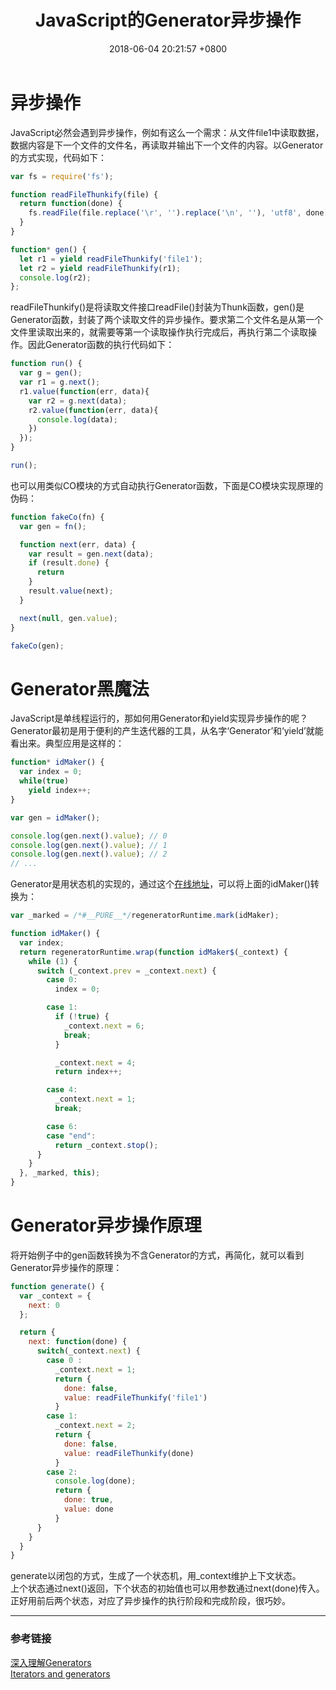 ﻿---
layout: post
title:  "JavaScript的Generator异步操作"
date:   2018-06-04 20:21:57 +0800
categories: jekyll update
---
#   异步操作
JavaScript必然会遇到异步操作，例如有这么一个需求：从文件file1中读取数据，数据内容是下一个文件的文件名，再读取并输出下一个文件的内容。以Generator的方式实现，代码如下：
```javascript
var fs = require('fs');

function readFileThunkify(file) {
  return function(done) {
    fs.readFile(file.replace('\r', '').replace('\n', ''), 'utf8', done);
  }
}

function* gen() {
  let r1 = yield readFileThunkify('file1');
  let r2 = yield readFileThunkify(r1);
  console.log(r2);
};
```
readFileThunkify()是将读取文件接口readFile()封装为Thunk函数，gen()是Generator函数，封装了两个读取文件的异步操作。要求第二个文件名是从第一个文件里读取出来的，就需要等第一个读取操作执行完成后，再执行第二个读取操作。因此Generator函数的执行代码如下：
```javascript
function run() {
  var g = gen();
  var r1 = g.next();
  r1.value(function(err, data){
    var r2 = g.next(data);
    r2.value(function(err, data){
      console.log(data);
    })
  });
}

run();
```
也可以用类似CO模块的方式自动执行Generator函数，下面是CO模块实现原理的伪码：
```javascript
function fakeCo(fn) {
  var gen = fn();

  function next(err, data) {
    var result = gen.next(data);
    if (result.done) {
      return
    }
    result.value(next);
  }

  next(null, gen.value);
}

fakeCo(gen);
```
#   Generator黑魔法   
JavaScript是单线程运行的，那如何用Generator和yield实现异步操作的呢？   
Generator最初是用于便利的产生迭代器的工具，从名字‘Generator’和‘yield’就能看出来。典型应用是这样的：
```javascript
function* idMaker() {
  var index = 0;
  while(true)
    yield index++;
}

var gen = idMaker();

console.log(gen.next().value); // 0
console.log(gen.next().value); // 1
console.log(gen.next().value); // 2
// ...
```
Generator是用状态机的实现的，通过这个[在线地址](http://www.alloyteam.com/2016/02/generators-in-depth/)，可以将上面的idMaker()转换为：
```javascript
var _marked = /*#__PURE__*/regeneratorRuntime.mark(idMaker);

function idMaker() {
  var index;
  return regeneratorRuntime.wrap(function idMaker$(_context) {
    while (1) {
      switch (_context.prev = _context.next) {
        case 0:
          index = 0;

        case 1:
          if (!true) {
            _context.next = 6;
            break;
          }

          _context.next = 4;
          return index++;

        case 4:
          _context.next = 1;
          break;

        case 6:
        case "end":
          return _context.stop();
      }
    }
  }, _marked, this);
}
```
#   Generator异步操作原理
将开始例子中的gen函数转换为不含Generator的方式，再简化，就可以看到Generator异步操作的原理：
```javascript
function generate() {
  var _context = {
    next: 0
  };

  return {
    next: function(done) {
      switch(_context.next) {
        case 0 :
          _context.next = 1;
          return {
            done: false,
            value: readFileThunkify('file1')
          }
        case 1:
          _context.next = 2;
          return {
            done: false,
            value: readFileThunkify(done)
          }
        case 2:
          console.log(done);
          return {
            done: true,
            value: done
          }
      }
    }
  }
}
```
generate以闭包的方式，生成了一个状态机，用_context维护上下文状态。   
上个状态通过next()返回，下个状态的初始值也可以用参数通过next(done)传入。正好用前后两个状态，对应了异步操作的执行阶段和完成阶段，很巧妙。   
   
    
    
----

###  参考链接
[深入理解Generators](http://www.alloyteam.com/2016/02/generators-in-depth/)   
[Iterators and generators](https://developer.mozilla.org/en-US/docs/Web/JavaScript/Guide/Iterators_and_Generators)
